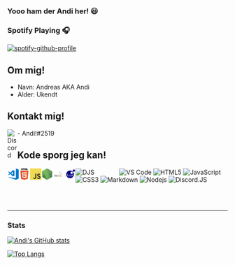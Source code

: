 ### Yooo ham der Andi her! :smiley:

### Spotify Playing 🎧

[![spotify-github-profile](https://spotify-github-profile.vercel.app/api/view?uid=abeandr1234&cover_image=true&theme=compact)](https://spotify.com)

## Om mig!
- Navn: Andreas AKA Andi
- Alder: Ukendt

## Kontakt mig!
<img align="left" alt="Discord" width="23px" src="https://blog.logomyway.com/wp-content/uploads/2020/12/discord-mascot.png"/>
- Andi!#2519


## Kode sporg jeg kan!

<img align="left" alt="Visual Studio Code" width="26px" src="https://raw.githubusercontent.com/github/explore/80688e429a7d4ef2fca1e82350fe8e3517d3494d/topics/visual-studio-code/visual-studio-code.png" />
<img align="left" alt="HTML5" width="26px" src="https://raw.githubusercontent.com/github/explore/80688e429a7d4ef2fca1e82350fe8e3517d3494d/topics/html/html.png" />
<img align="left" alt="JavaScript" width="26px" src="https://raw.githubusercontent.com/github/explore/80688e429a7d4ef2fca1e82350fe8e3517d3494d/topics/javascript/javascript.png" />
<img align="left" alt="Node.js" width="26px" src="https://raw.githubusercontent.com/github/explore/80688e429a7d4ef2fca1e82350fe8e3517d3494d/topics/nodejs/nodejs.png" />
<img align="left" alt="MySQL" width="26px" src="https://raw.githubusercontent.com/github/explore/80688e429a7d4ef2fca1e82350fe8e3517d3494d/topics/mysql/mysql.png" />
<img align="left" alt="lua" width="26px" src="https://raw.githubusercontent.com/github/explore/80688e429a7d4ef2fca1e82350fe8e3517d3494d/topics/lua/lua.png" />
<img align="left" alt="DJS" width="100px" src="https://i.imgur.com/StEGtEh.png" />


![VS Code](http://img.shields.io/badge/-VS%20Code-007ACC?style=for-the-badge&logo=appveyor=visual-studio-code&logoColor=ffffff)
![HTML5](https://img.shields.io/badge/-HTML5-%23E44D27?style=for-the-badge&logo=appveyor=html5&logoColor=ffffff)
![JavaScript](https://img.shields.io/badge/-JavaScript-%23F7DF1C?style=for-the-badge&logo=appveyor=javascript&logoColor=000000&labelColor=%23F7DF1C&color=%23FFCE5A)
![CSS3](https://img.shields.io/badge/-CSS3-%231572B6?style=for-the-badge&logo=appveyor=css3)
![Markdown](https://img.shields.io/badge/-Markdown-000000?style=for-the-badge&logo=appveyor=markdown)
![Nodejs](https://img.shields.io/badge/-Nodejs-339933?style=for-the-badge&logo=appveyor=Node.js&logoColor=ffffff)
![Discord.JS](https://img.shields.io/badge/-Discord.JS-000000?style=for-the-badge&logo=appveyor=Discord.JS&logoColor=000000&labelColor=%23F7DF1C&color=%004CB2)



<br />
<br />

---

### Stats

[![Andi's GitHub stats](https://github-readme-stats.vercel.app/api?username=Andi6969)](https://github.com) 

[![Top Langs](https://github-readme-stats.vercel.app/api/top-langs/?username=Andi6969&layout=compact)](https://github.com/)